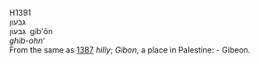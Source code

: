 <body>
  <p>H1391<br>  גּבעון  <br> גִּבעוֹן  ‎  gib‛ôn  <br><i>ghib-ohn‘ </i><br>From the same as <a href="h1387.htm">1387</a>  <i>hilly</i>; <i>Gibon</i>, a place in Palestine: - Gibeon.<br></p>
 </body>
